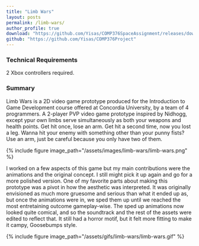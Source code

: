 ```yaml
---
title: "Limb Wars"
layout: posts
permalink: /limb-wars/
author_profile: true 
download: "https://github.com/Yisas/COMP376SpaceAssignment/releases/download/v1.0/Endeavour.rar"
github: "https://github.com/Yisas/COMP376Project"
---
```

### Technical Requirements

2 Xbox controllers required.

### Summary

Limb Wars is a 2D video game prototype produced for the Introduction to Game Development course offered at Concordia University, by a team of 4 programmers. A 2-player PVP 
video game prototype inspired by Nidhogg, except ypur own limbs serve simultaneously as both your weapons and health points. Get hit once, lose an arm. Get hit a second time, 
now you lost a leg. Wanna hit your enemy with something other than your punny fists? Use an arm, just be careful because you only have two of them.

{% include figure image_path="/assets/images/limb-wars/limb-wars.png" %}

I worked on a few aspects of this game but my main contributions were the animations and the original concept. I still might pick it up again and go for a more polished version. 
One of my favorite parts about making this prototype was a pivot in how the aesthetic was interpreted. It was originally envisioned as much more gruesome and serious than what it ended 
up as, but once the animations were in, we sped them up until we reached the most entretaining outcome gameplay-wise. The sped up animations now looked quite comical, and so the 
soundtrack and the rest of the assets were edited to reflect that. It still had a horror motif, but it felt more fitting to make it campy, Goosebumps style. 

{% include figure image_path="/assets/gifs/limb-wars/limb-wars.gif" %}
